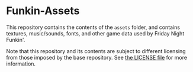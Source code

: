 # Funkin-Assets

This repository contains the contents of the `assets` folder, and contains textures, music/sounds, fonts, and other game data used by Friday Night Funkin'. 

Note that this repository and its contents are subject to different licensing from those imposed by the base repository. See [the LICENSE file](./LICENSE.md) for more information.

